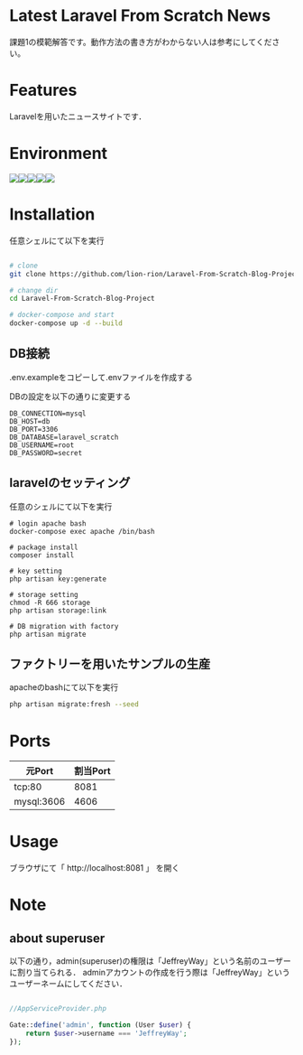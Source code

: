 # Latest Laravel From Scratch News

課題1の模範解答です。動作方法の書き方がわからない人は参考にしてください。

# Features

Laravelを用いたニュースサイトです．
 
# Environment

<div style="display: flex;">
<img src="https://img.shields.io/badge/-PHP%208.0.23-black.svg?logo=php&style=plastic">
<img src="https://img.shields.io/badge/-Laravel%208.33.1-black.svg?logo=laravel&style=plastic">
<img src="https://img.shields.io/badge/-Docker%2020.10.17-black.svg?logo=docker&style=plastic">
<img src="https://img.shields.io/badge/-Mysql%20%208.0.30-black.svg?logo=mysql&style=plastic">
<img src="https://img.shields.io/badge/-Apache%202.4.54-black.svg?logo=apache&style=plastic">
</div>
  

# Installation

任意シェルにて以下を実行
 
```bash

# clone
git clone https://github.com/lion-rion/Laravel-From-Scratch-Blog-Project.git

# change dir
cd Laravel-From-Scratch-Blog-Project

# docker-compose and start
docker-compose up -d --build
```

## DB接続

.env.exampleをコピーして.envファイルを作成する

DBの設定を以下の通りに変更する
```
DB_CONNECTION=mysql
DB_HOST=db
DB_PORT=3306
DB_DATABASE=laravel_scratch
DB_USERNAME=root
DB_PASSWORD=secret
```
## laravelのセッティング

任意のシェルにて以下を実行

```
# login apache bash
docker-compose exec apache /bin/bash

# package install
composer install

# key setting
php artisan key:generate

# storage setting
chmod -R 666 storage
php artisan storage:link

# DB migration with factory
php artisan migrate
```

## ファクトリーを用いたサンプルの生産

apacheのbashにて以下を実行

```bash
php artisan migrate:fresh --seed
```

# Ports

|  元Port  |  割当Port  |
| ---- | ---- |
|  tcp:80  |  8081  |
|  mysql:3606  |  4606  |

# Usage

ブラウザにて「 http://localhost:8081 」 を開く

# Note

## about superuser

以下の通り，admin(superuser)の権限は「JeffreyWay」という名前のユーザーに割り当てられる． adminアカウントの作成を行う際は「JeffreyWay」というユーザーネームにしてください．

```php

//AppServiceProvider.php

Gate::define('admin', function (User $user) {
    return $user->username === 'JeffreyWay';
});
```
